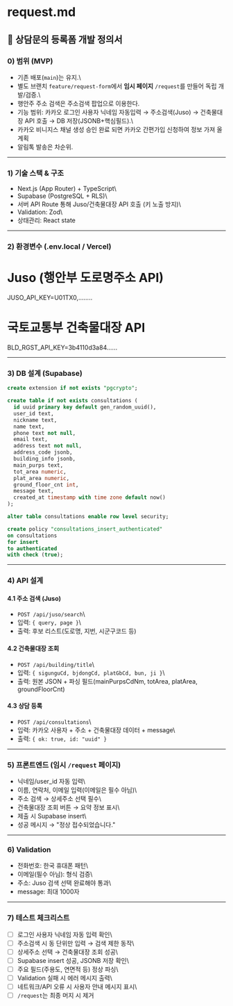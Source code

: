 # request.md

## 📌 상담문의 등록폼 개발 정의서

### 0) 범위 (MVP)

-   기존 배포(`main`)는 유지.\
-   별도 브랜치 `feature/request-form`에서 **임시 페이지** `/request`를
    만들어 독립 개발/검증.\
-   행안주 주소 검색은 주소검색 팝업으로 이용한다.    
-   기능 범위: 카카오 로그인 사용자 닉네임 자동입력 → 주소검색(Juso)  →
    건축물대장 API 호출 → DB 저장(JSONB+핵심필드).\
-   카카오 비니지스 채널 생성 승인 완료 되면 카카오 간편가입 신청하여 정보 가져 올 계획    
-   알림톡 발송은 차순위.

------------------------------------------------------------------------

### 1) 기술 스택 & 구조

-   Next.js (App Router) + TypeScript\
-   Supabase (PostgreSQL + RLS)\
-   서버 API Route 통해 Juso/건축물대장 API 호출 (키 노출 방지)\
-   Validation: Zod\
-   상태관리: React state

------------------------------------------------------------------------

### 2) 환경변수 (.env.local / Vercel)


# Juso (행안부 도로명주소 API)
JUSO_API_KEY=U01TX0,........

# 국토교통부 건축물대장 API
BLD_RGST_API_KEY=3b4110d3a84......


------------------------------------------------------------------------

### 3) DB 설계 (Supabase)

``` sql
create extension if not exists "pgcrypto";

create table if not exists consultations (
  id uuid primary key default gen_random_uuid(),
  user_id text,
  nickname text,
  name text,
  phone text not null,
  email text,
  address text not null,
  address_code jsonb,
  building_info jsonb,
  main_purps text,
  tot_area numeric,
  plat_area numeric,
  ground_floor_cnt int,
  message text,
  created_at timestamp with time zone default now()
);

alter table consultations enable row level security;

create policy "consultations_insert_authenticated"
on consultations
for insert
to authenticated
with check (true);
```

------------------------------------------------------------------------

### 4) API 설계

#### 4.1 주소 검색 (Juso)
-   `POST /api/juso/search`\
-   입력: `{ query, page }`\
-   출력: 후보 리스트(도로명, 지번, 시군구코드 등)

#### 4.2 건축물대장 조회

-   `POST /api/building/title`\
-   입력: `{ sigunguCd, bjdongCd, platGbCd, bun, ji }`\
-   출력: 원본 JSON + 파싱 필드(mainPurpsCdNm, totArea, platArea,
    groundFloorCnt)

#### 4.3 상담 등록

-   `POST /api/consultations`\
-   입력: 카카오 사용자 + 주소 + 건축물대장 데이터 + message\
-   출력: `{ ok: true, id: "uuid" }`

------------------------------------------------------------------------

### 5) 프론트엔드 (임시 `/request` 페이지)

-   닉네임/user_id 자동 입력\
-   이름, 연락처, 이메일 입력(이메일은 필수 아님)\
-   주소 검색 → 상세주소 선택 필수\
-   건축물대장 조회 버튼 → 요약 정보 표시\
-   제출 시 Supabase insert\
-   성공 메시지 → "정상 접수되었습니다."

------------------------------------------------------------------------

### 6) Validation

-   전화번호: 한국 휴대폰 패턴\
-   이메일(필수 아님): 형식 검증\
-   주소: Juso 검색 선택 완료해야 통과\
-   message: 최대 1000자

------------------------------------------------------------------------

### 7) 테스트 체크리스트

-   [ ] 로그인 사용자 닉네임 자동 입력 확인\
-   [ ] 주소검색 시 동 단위만 입력 → 검색 제한 동작\
-   [ ] 상세주소 선택 → 건축물대장 조회 성공\
-   [ ] Supabase insert 성공, JSONB 저장 확인\
-   [ ] 주요 필드(주용도, 연면적 등) 정상 파싱\
-   [ ] Validation 실패 시 에러 메시지 출력\
-   [ ] 네트워크/API 오류 시 사용자 안내 메시지 표시\
-   [ ] `/request`는 최종 머지 시 제거

